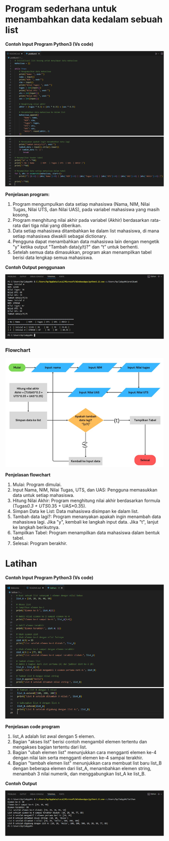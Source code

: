 # Program sederhana untuk menambahkan data kedalam sebuah list
**Contoh Input Program Python3 (Vs code)**

![alt text](/gambar/image.png)
![alt text](/gambar/image-2.png)

**Penjelasan program:**
1.	Program mengumpulkan data setiap mahasiswa (Nama, NIM, Nilai Tugas, Nilai UTS, dan Nilai UAS), pada variabel mahasiswa yang masih kosong.
2.	Program menghitung nilai akhir pada variabel (Akhir) berdasarkan rata-rata dari tiga nilai yang diberikan.
3.	Data setiap mahasiswa ditambahkan ke dalam list mahasiswa, di mana setiap mahasiswa diwakili sebagai dictionary.
4.	Pengguna dapat menambahkan data mahasiswa lain dengan mengetik "y" ketika output "Tambah data(y/t)?" dan “t” untuk berhenti.
5.	Setelah semua data dimasukkan, program akan menampilkan tabel berisi data lengkap semua mahasiswa.

**Contoh Output penggunaan**

![alt text](/gambar/image-1.png)

### Flowchart

![alt text](/gambar/image-3.png)

**Penjelasan flowchart**

1.	Mulai: Program dimulai.
2.	Input Nama, NIM, Nilai Tugas, UTS, dan UAS: Pengguna memasukkan data untuk setiap mahasiswa.
3.	Hitung Nilai Akhir: Program menghitung nilai akhir berdasarkan formula (Tugas*0.3 + UTS*0.35 + UAS*0.35).
4.	Simpan Data ke List: Data mahasiswa disimpan ke dalam list.
5.	Tambah data lagi?: Program menanyakan apakah ingin menambah data mahasiswa lagi. Jika "y", kembali ke langkah input data. Jika "t", lanjut ke langkah berikutnya.
6.	Tampilkan Tabel: Program menampilkan data mahasiswa dalam bentuk tabel.
7.	Selesai: Program berakhir.

# Latihan
**Contoh Input Program Python3 (Vs code)**

![alt text](/gambar/image-4.png)
![alt text](/gambar/image-5.png)

**Penjelasan code program**

1. list_A adalah list awal dengan 5 elemen.
2. Bagian "akses list" berisi contoh mengambil elemen tertentu dan mengakses bagian tertentu dari list.
3. Bagian "ubah elemen list" menunjukkan cara mengganti elemen ke-4 dengan nilai lain serta mengganti elemen ke-4 sampai terakhir.
4. Bagian "tambah elemen list" menunjukkan cara membuat list baru list_B dengan beberapa elemen dari list_A, menambahkan elemen string, menambah 3 nilai numerik, dan menggabungkan list_A ke list_B.

**Contoh Output**

![alt text](/gambar/image-6.png)